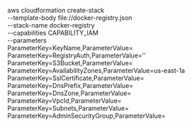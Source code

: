 aws cloudformation create-stack \
    --template-body file://docker-registry.json \
    --stack-name docker-registry \
    --capabilities CAPABILITY_IAM \
    --parameters \
        ParameterKey=KeyName,ParameterValue= \
        ParameterKey=RegistryAuth,ParameterValue='' \
        ParameterKey=S3Bucket,ParameterValue= \
        ParameterKey=AvailabilityZones,ParameterValue=us-east-1a \
        ParameterKey=SslCertificate,ParameterValue= \
        ParameterKey=DnsPrefix,ParameterValue= \
        ParameterKey=DnsZone,ParameterValue= \
        ParameterKey=VpcId,ParameterValue= \
        ParameterKey=Subnets,ParameterValue= \
        ParameterKey=AdminSecurityGroup,ParameterValue=
